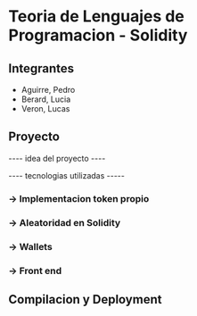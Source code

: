 # Teoria de Lenguajes de Programacion - Solidity 

## Integrantes
- Aguirre, Pedro
- Berard, Lucia
- Veron, Lucas

## Proyecto
---- idea del proyecto ----

---- tecnologias utilizadas -----

### -> Implementacion token propio

### -> Aleatoridad en Solidity 

### -> Wallets

### -> Front end 


## Compilacion y Deployment
